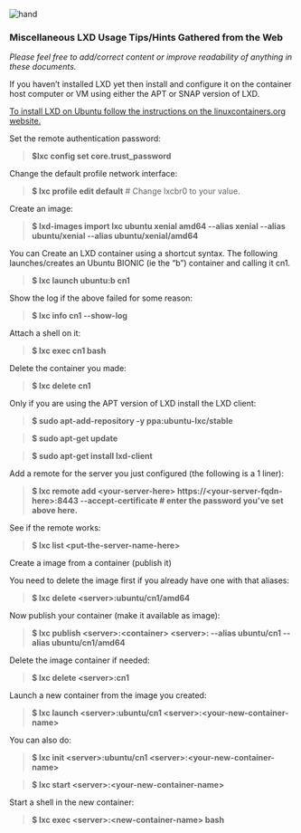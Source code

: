 ![hand](https://user-images.githubusercontent.com/1682855/48437763-41ac2200-e750-11e8-985a-3958d99e40ee.png)

### Miscellaneous LXD Usage Tips/Hints Gathered from the Web 

*Please feel free to add/correct content or improve readability of anything in these documents.*

If you haven’t installed LXD yet then install and configure it on the container host computer or VM using either the APT or SNAP version of LXD.

[To install LXD on Ubuntu follow the instructions on the linuxcontainers.org website.](https://linuxcontainers.org/lxd/getting-started-cli/)

Set the remote authentication password:

> **$lxc config set core.trust_password**

Change the default profile network interface:

> **$ lxc profile edit default**                # Change lxcbr0 to your value.

Create an image:

> **$ lxd-images import lxc ubuntu xenial amd64 --alias xenial --alias ubuntu/xenial --alias ubuntu/xenial/amd64**

You can Create an LXD container using a shortcut syntax. The following launches/creates an Ubuntu BIONIC (ie the “b”) container and calling it cn1.

> **$ lxc launch ubuntu:b cn1**

Show the log if the above failed for some reason:

> **$ lxc info cn1 --show-log**

Attach a shell on it:

> **$ lxc exec cn1 bash**

Delete the container you made:

> **$ lxc delete cn1**
 
Only if you are using the APT version of LXD install the LXD client:

> **$ sudo apt-add-repository -y ppa:ubuntu-lxc/stable**

> **$ sudo apt-get update**

> **$ sudo apt-get install lxd-client**

Add a remote for the server you just configured (the following is a 1 liner):

> **$ lxc remote add \<your-server-here\> https:\/\/\<your-server-fqdn-here\>:8443 --accept-certificate   # enter the password you've set above here.**

See if the remote works:

> **$ lxc list \<put-the-server-name-here\>**

Create a image from a container (publish it)

You need to delete the image first if you already have one with that aliases:

> **$ lxc delete \<server\>:ubuntu\/cn1\/amd64**

Now publish your container (make it available as image):

> **$ lxc publish \<server\>:\<container\> \<server\>: --alias ubuntu/cn1 --alias ubuntu/cn1/amd64**

Delete the image container if needed:

> **$ lxc delete \<server\>:cn1**

Launch a new container from the image you created:

> **$ lxc launch \<server>\:ubuntu/cn1 \<server\>:\<your-new-container-name\>**
  
You can also do:

> **$ lxc init \<server\>:ubuntu/cn1 \<server\>:\<your-new-container-name\>**
  
> **$ lxc start \<server\>:\<your-new-container-name\>**
  
Start a shell in the new container:

> **$ lxc exec \<server\>:\<new-container-name\> bash**
